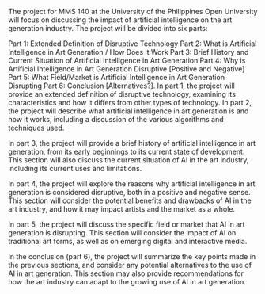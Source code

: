 The project for MMS 140 at the University of the Philippines Open University will focus on discussing the impact of artificial intelligence on the art generation industry. The project will be divided into six parts:

Part 1: Extended Definition of Disruptive Technology
Part 2: What is Artificial Intelligence in Art Generation / How Does it Work
Part 3: Brief History and Current Situation of Artificial Intelligence in Art Generation
Part 4: Why is Artificial Intelligence in Art Generation Disruptive [Positive and Negative]
Part 5: What Field/Market is Artificial Intelligence in Art Generation Disrupting
Part 6: Conclusion [Alternatives?].
In part 1, the project will provide an extended definition of disruptive technology, examining its characteristics and how it differs from other types of technology. In part 2, the project will describe what artificial intelligence in art generation is and how it works, including a discussion of the various algorithms and techniques used.

In part 3, the project will provide a brief history of artificial intelligence in art generation, from its early beginnings to its current state of development. This section will also discuss the current situation of AI in the art industry, including its current uses and limitations.

In part 4, the project will explore the reasons why artificial intelligence in art generation is considered disruptive, both in a positive and negative sense. This section will consider the potential benefits and drawbacks of AI in the art industry, and how it may impact artists and the market as a whole.

In part 5, the project will discuss the specific field or market that AI in art generation is disrupting. This section will consider the impact of AI on traditional art forms, as well as on emerging digital and interactive media.

In the conclusion (part 6), the project will summarize the key points made in the previous sections, and consider any potential alternatives to the use of AI in art generation. This section may also provide recommendations for how the art industry can adapt to the growing use of AI in art generation.
